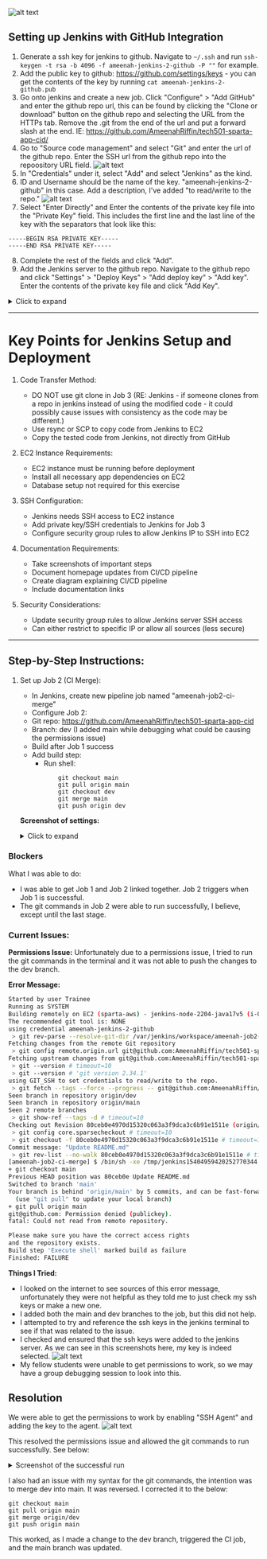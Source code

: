 ![alt text](images/graph.png)

## Setting up Jenkins with GitHub Integration

1. Generate a ssh key for jenkins to github. Navigate to `~/.ssh` and run `ssh-keygen -t rsa -b 4096 -f ameenah-jenkins-2-github -P ""` for example.
2. Add the public key to github: https://github.com/settings/keys - you can get the contents of the key by running `cat ameenah-jenkins-2-github.pub`
3. Go onto jenkins and create a new job. Click "Configure" > "Add GitHub" and enter the github repo url, this can be found by clicking the "Clone or download" button on the github repo and selecting the URL from the HTTPs tab. Remove the .git from the end of the url and put a forward slash at the end. IE: https://github.com/AmeenahRiffin/tech501-sparta-app-cid/
4. Go to "Source code management" and select "Git" and enter the url of the github repo. Enter the SSH url from the github repo into the repoository URL field.
   ![alt text](images/image-2.png)
5. In "Credentials" under it, select "Add" and select "Jenkins" as the kind. 
6. ID and Username should be the name of the key. "ameenah-jenkins-2-github" in this case. Add a description, I've added "to read/write to the repo."
    ![alt text](images/image-3.png)
7. Select "Enter Directly" and Enter the contents of the private key file into the "Private Key" field. This includes the first line and the last line of the key with the separators that look like this:
```
-----BEGIN RSA PRIVATE KEY-----
-----END RSA PRIVATE KEY-----
```
8. Complete the rest of the fields and click "Add".
9. Add the Jenkins server to the github repo. Navigate to the github repo and click "Settings" > "Deploy Keys" > "Add deploy key" > "Add key". Enter the contents of the private key file and click "Add Key".

<details>
<summary>Click to expand</summary>

![alt text](images/image-4.png)

![alt text](images/image-5.png)

![alt text](images/image-6.png)

![alt text](images/image-7.png)

![alt text](images/image-10.png)
![alt text](images/image-9.png)


![alt text](images/image-11.png)

![alt text](images/image-12.png)

![alt text](images/image-13.png)

</details>

-------

# Key Points for Jenkins Setup and Deployment

1. Code Transfer Method:
   - DO NOT use git clone in Job 3 (RE: Jenkins - if someone clones from a repo in jenkins instead of using the modified code - it could possibly cause issues with consistency as the code may be different.)
   - Use rsync or SCP to copy code from Jenkins to EC2
   - Copy the tested code from Jenkins, not directly from GitHub
   
2. EC2 Instance Requirements:
   - EC2 instance must be running before deployment
   - Install all necessary app dependencies on EC2
   - Database setup not required for this exercise

3. SSH Configuration:
   - Jenkins needs SSH access to EC2 instance
   - Add private key/SSH credentials to Jenkins for Job 3
   - Configure security group rules to allow Jenkins IP to SSH into EC2
   
4. Documentation Requirements:
   - Take screenshots of important steps
   - Document homepage updates from CI/CD pipeline
   - Create diagram explaining CI/CD pipeline
   - Include documentation links

5. Security Considerations:
   - Update security group rules to allow Jenkins server SSH access
   - Can either restrict to specific IP or allow all sources (less secure)

----

## Step-by-Step Instructions:

1. Set up Job 2 (CI Merge):
   - In Jenkins, create new pipeline job named "ameenah-job2-ci-merge"
    - Configure Job 2:
    - Git repo: https://github.com/AmeenahRiffin/tech501-sparta-app-cid
   - Branch: dev (I added main while debugging what could be causing the permissions issue)
   - Build after Job 1 success
    - Add build step:
      - Run shell:
        ``` 
            git checkout main
            git pull origin main
            git checkout dev
            git merge main
            git push origin dev
        ```

    **Screenshot of settings:**
    <details>
    <summary>Click to expand</summary>
    
    ![alt text](images/image-14.png)
    </details>
     
### Blockers

What I was able to do:
- I was able to get Job 1 and Job 2 linked together. Job 2 triggers when Job 1 is successful.
- The git commands in Job 2 were able to run successfully, I believe, except until the last stage.

### Current Issues:
**Permissions Issue:**
    Unfortunately due to a permissions issue, I tried to run the git commands in the terminal and it was not able to push the changes to the dev branch. 

**Error Message:**
```bash
Started by user Trainee
Running as SYSTEM
Building remotely on EC2 (sparta-aws) - jenkins-node-2204-java17v5 (i-0549d804fa22ebf39) in workspace /var/jenkins/workspace/ameenah-job2-ci-merge
The recommended git tool is: NONE
using credential ameenah-jenkins-2-github
 > git rev-parse --resolve-git-dir /var/jenkins/workspace/ameenah-job2-ci-merge/.git # timeout=10
Fetching changes from the remote Git repository
 > git config remote.origin.url git@github.com:AmeenahRiffin/tech501-sparta-app-cid.git # timeout=10
Fetching upstream changes from git@github.com:AmeenahRiffin/tech501-sparta-app-cid.git
 > git --version # timeout=10
 > git --version # 'git version 2.34.1'
using GIT_SSH to set credentials to read/write to the repo.
 > git fetch --tags --force --progress -- git@github.com:AmeenahRiffin/tech501-sparta-app-cid.git +refs/heads/*:refs/remotes/origin/* # timeout=10
Seen branch in repository origin/dev
Seen branch in repository origin/main
Seen 2 remote branches
 > git show-ref --tags -d # timeout=10
Checking out Revision 80ceb0e4970d15320c063a3f9dca3c6b91e1511e (origin/main)
 > git config core.sparsecheckout # timeout=10
 > git checkout -f 80ceb0e4970d15320c063a3f9dca3c6b91e1511e # timeout=10
Commit message: "Update README.md"
 > git rev-list --no-walk 80ceb0e4970d15320c063a3f9dca3c6b91e1511e # timeout=10
[ameenah-job2-ci-merge] $ /bin/sh -xe /tmp/jenkins15404959420252770344.sh
+ git checkout main
Previous HEAD position was 80ceb0e Update README.md
Switched to branch 'main'
Your branch is behind 'origin/main' by 5 commits, and can be fast-forwarded.
  (use "git pull" to update your local branch)
+ git pull origin main
git@github.com: Permission denied (publickey).
fatal: Could not read from remote repository.

Please make sure you have the correct access rights
and the repository exists.
Build step 'Execute shell' marked build as failure
Finished: FAILURE
```

**Things I Tried:**
- I looked on the internet to see sources of this error message, unfortunately they were not helpful as they told me to just check my ssh keys or make a new one.
- I added both the main and dev branches to the job, but this did not help.
- I attempted to try and reference the ssh keys in the jenkins terminal to see if that was related to the issue.
- I checked and ensured that the ssh keys were added to the jenkins server. As we can see in this screenshots here, my key is indeed selected.
  ![alt text](images/image-15.png)
- My fellow students were unable to get permissions to work, so we may have a group debugging session to look into this.

## Resolution

We were able to get the permissions to work by enabling "SSH Agent" and adding the key to the agent.
![alt text](images/ssh_agent.png)

This resolved the permissions issue and allowed the git commands to run successfully. See below:


<details>
<summary>Screenshot of the successful run</summary>

![alt text](images/success.png)
</details>

I also had an issue with my syntax for the git commands, the intention was to merge dev into main. It was reversed. I corrected it to the below:
```shell
git checkout main
git pull origin main 
git merge origin/dev   
git push origin main  
```

This worked, as I made a change to the dev branch, triggered the CI job, and the main branch was updated.